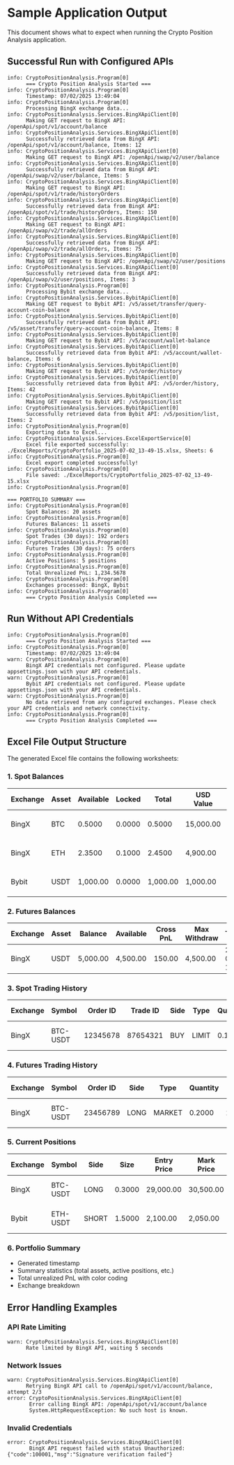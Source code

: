 # Sample Application Output

This document shows what to expect when running the Crypto Position Analysis application.

## Successful Run with Configured APIs

```
info: CryptoPositionAnalysis.Program[0]
      === Crypto Position Analysis Started ===
info: CryptoPositionAnalysis.Program[0]
      Timestamp: 07/02/2025 13:49:04
info: CryptoPositionAnalysis.Program[0]
      Processing BingX exchange data...
info: CryptoPositionAnalysis.Services.BingXApiClient[0]
      Making GET request to BingX API: /openApi/spot/v1/account/balance
info: CryptoPositionAnalysis.Services.BingXApiClient[0]
      Successfully retrieved data from BingX API: /openApi/spot/v1/account/balance, Items: 12
info: CryptoPositionAnalysis.Services.BingXApiClient[0]
      Making GET request to BingX API: /openApi/swap/v2/user/balance
info: CryptoPositionAnalysis.Services.BingXApiClient[0]
      Successfully retrieved data from BingX API: /openApi/swap/v2/user/balance, Items: 5
info: CryptoPositionAnalysis.Services.BingXApiClient[0]
      Making GET request to BingX API: /openApi/spot/v1/trade/historyOrders
info: CryptoPositionAnalysis.Services.BingXApiClient[0]
      Successfully retrieved data from BingX API: /openApi/spot/v1/trade/historyOrders, Items: 150
info: CryptoPositionAnalysis.Services.BingXApiClient[0]
      Making GET request to BingX API: /openApi/swap/v2/trade/allOrders
info: CryptoPositionAnalysis.Services.BingXApiClient[0]
      Successfully retrieved data from BingX API: /openApi/swap/v2/trade/allOrders, Items: 75
info: CryptoPositionAnalysis.Services.BingXApiClient[0]
      Making GET request to BingX API: /openApi/swap/v2/user/positions
info: CryptoPositionAnalysis.Services.BingXApiClient[0]
      Successfully retrieved data from BingX API: /openApi/swap/v2/user/positions, Items: 3
info: CryptoPositionAnalysis.Program[0]
      Processing Bybit exchange data...
info: CryptoPositionAnalysis.Services.BybitApiClient[0]
      Making GET request to Bybit API: /v5/asset/transfer/query-account-coin-balance
info: CryptoPositionAnalysis.Services.BybitApiClient[0]
      Successfully retrieved data from Bybit API: /v5/asset/transfer/query-account-coin-balance, Items: 8
info: CryptoPositionAnalysis.Services.BybitApiClient[0]
      Making GET request to Bybit API: /v5/account/wallet-balance
info: CryptoPositionAnalysis.Services.BybitApiClient[0]
      Successfully retrieved data from Bybit API: /v5/account/wallet-balance, Items: 6
info: CryptoPositionAnalysis.Services.BybitApiClient[0]
      Making GET request to Bybit API: /v5/order/history
info: CryptoPositionAnalysis.Services.BybitApiClient[0]
      Successfully retrieved data from Bybit API: /v5/order/history, Items: 42
info: CryptoPositionAnalysis.Services.BybitApiClient[0]
      Making GET request to Bybit API: /v5/position/list
info: CryptoPositionAnalysis.Services.BybitApiClient[0]
      Successfully retrieved data from Bybit API: /v5/position/list, Items: 2
info: CryptoPositionAnalysis.Program[0]
      Exporting data to Excel...
info: CryptoPositionAnalysis.Services.ExcelExportService[0]
      Excel file exported successfully: ./ExcelReports/CryptoPortfolio_2025-07-02_13-49-15.xlsx, Sheets: 6
info: CryptoPositionAnalysis.Program[0]
      Excel export completed successfully!
info: CryptoPositionAnalysis.Program[0]
      File saved: ./ExcelReports/CryptoPortfolio_2025-07-02_13-49-15.xlsx
info: CryptoPositionAnalysis.Program[0]

=== PORTFOLIO SUMMARY ===
info: CryptoPositionAnalysis.Program[0]
      Spot Balances: 20 assets
info: CryptoPositionAnalysis.Program[0]
      Futures Balances: 11 assets
info: CryptoPositionAnalysis.Program[0]
      Spot Trades (30 days): 192 orders
info: CryptoPositionAnalysis.Program[0]
      Futures Trades (30 days): 75 orders
info: CryptoPositionAnalysis.Program[0]
      Active Positions: 5 positions
info: CryptoPositionAnalysis.Program[0]
      Total Unrealized PnL: 1,234.5678
info: CryptoPositionAnalysis.Program[0]
      Exchanges processed: BingX, Bybit
info: CryptoPositionAnalysis.Program[0]
      === Crypto Position Analysis Completed ===
```

## Run Without API Credentials

```
info: CryptoPositionAnalysis.Program[0]
      === Crypto Position Analysis Started ===
info: CryptoPositionAnalysis.Program[0]
      Timestamp: 07/02/2025 13:49:04
warn: CryptoPositionAnalysis.Program[0]
      BingX API credentials not configured. Please update appsettings.json with your API credentials.
warn: CryptoPositionAnalysis.Program[0]
      Bybit API credentials not configured. Please update appsettings.json with your API credentials.
warn: CryptoPositionAnalysis.Program[0]
      No data retrieved from any configured exchanges. Please check your API credentials and network connectivity.
info: CryptoPositionAnalysis.Program[0]
      === Crypto Position Analysis Completed ===
```

## Excel File Output Structure

The generated Excel file contains the following worksheets:

### 1. Spot Balances
| Exchange | Asset | Available | Locked | Total | USD Value | Timestamp |
|----------|-------|-----------|--------|-------|-----------|-----------|
| BingX    | BTC   | 0.5000    | 0.0000 | 0.5000| 15,000.00 | 2025-07-02 13:49:04 |
| BingX    | ETH   | 2.3500    | 0.1000 | 2.4500| 4,900.00  | 2025-07-02 13:49:04 |
| Bybit    | USDT  | 1,000.00  | 0.0000 | 1,000.00| 1,000.00| 2025-07-02 13:49:04 |

### 2. Futures Balances
| Exchange | Asset | Balance | Available | Cross PnL | Max Withdraw | Timestamp |
|----------|-------|---------|-----------|-----------|--------------|-----------|
| BingX    | USDT  | 5,000.00| 4,500.00  | 150.00    | 4,500.00     | 2025-07-02 13:49:04 |

### 3. Spot Trading History
| Exchange | Symbol  | Order ID | Trade ID | Side | Type  | Quantity | Price  | Executed Qty | Status | Fee  | Fee Asset | Trade Time |
|----------|---------|----------|----------|------|-------|----------|--------|--------------|--------|------|-----------|------------|
| BingX    | BTC-USDT| 12345678 | 87654321 | BUY  | LIMIT | 0.1000   | 30,000 | 0.1000       | FILLED | 3.00 | USDT      | 2025-07-01 10:30:15 |

### 4. Futures Trading History
| Exchange | Symbol    | Order ID | Side | Type  | Quantity | Price  | Avg Price | Executed Qty | Status | Fee  | Fee Asset | Realized PnL | Trade Time |
|----------|-----------|----------|------|-------|----------|--------|-----------|--------------|--------|------|-----------|--------------|------------|
| BingX    | BTC-USDT  | 23456789 | LONG | MARKET| 0.2000   | 29,500 | 29,500    | 0.2000       | FILLED | 5.90 | USDT      | 125.50       | 2025-07-01 15:45:30 |

### 5. Current Positions
| Exchange | Symbol    | Side | Size   | Entry Price | Mark Price | Unrealized PnL | Leverage | Margin  | Last Update |
|----------|-----------|------|--------|-------------|------------|----------------|----------|---------|-------------|
| BingX    | BTC-USDT  | LONG | 0.3000 | 29,000.00   | 30,500.00  | 450.00         | 10x      | 870.00  | 2025-07-02 13:45:00 |
| Bybit    | ETH-USDT  | SHORT| 1.5000 | 2,100.00    | 2,050.00   | 75.00          | 5x       | 630.00  | 2025-07-02 13:40:00 |

### 6. Portfolio Summary
- Generated timestamp
- Summary statistics (total assets, active positions, etc.)
- Total unrealized PnL with color coding
- Exchange breakdown

## Error Handling Examples

### API Rate Limiting
```
warn: CryptoPositionAnalysis.Services.BingXApiClient[0]
      Rate limited by BingX API, waiting 5 seconds
```

### Network Issues
```
warn: CryptoPositionAnalysis.Services.BingXApiClient[0]
      Retrying BingX API call to /openApi/spot/v1/account/balance, attempt 2/3
error: CryptoPositionAnalysis.Services.BingXApiClient[0]
       Error calling BingX API: /openApi/spot/v1/account/balance
       System.HttpRequestException: No such host is known.
```

### Invalid Credentials
```
error: CryptoPositionAnalysis.Services.BingXApiClient[0]
       BingX API request failed with status Unauthorized: {"code":100001,"msg":"Signature verification failed"}
```
